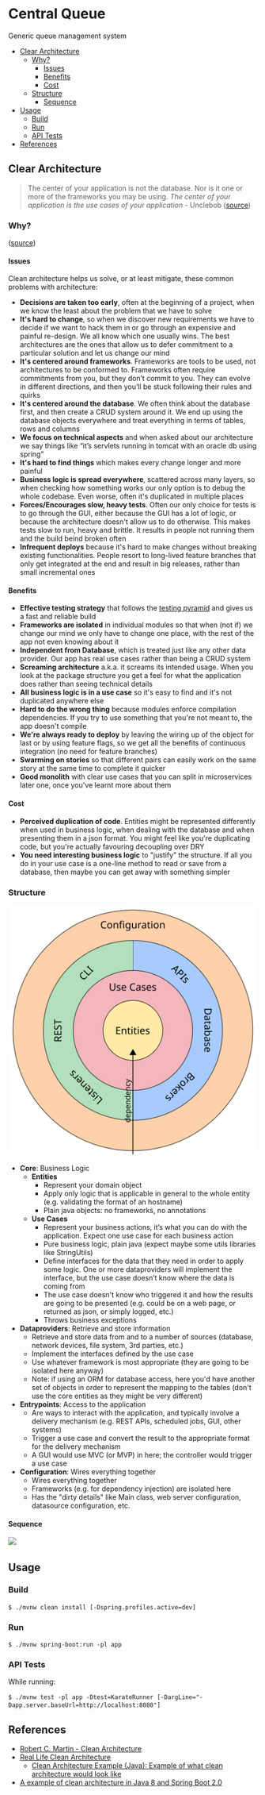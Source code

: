 # Central Queue

Generic queue management system

<!-- https://marketplace.visualstudio.com/items?itemName=joffreykern.markdown-toc -->
<!-- vscode-markdown-toc -->
* [Clear Architecture](#ClearArchitecture)
	* [Why?](#Why)
		* [Issues](#Issues)
		* [Benefits](#Benefits)
		* [Cost](#Cost)
	* [Structure](#Structure)
		* [Sequence](#Sequence)
* [Usage](#Usage)
	* [Build](#Build)
	* [Run](#Run)
	* [API Tests](#APITests)
* [References](#References)

<!-- vscode-markdown-toc-config
	numbering=false
	autoSave=false
	/vscode-markdown-toc-config -->
<!-- /vscode-markdown-toc -->

## <a name='ClearArchitecture'></a>Clear Architecture

> The center of your application is not the database. Nor is it one or more of the frameworks you may be using. *The center of your application is the use cases of your application* - Unclebob ([source](https://blog.cleancoder.com/uncle-bob/2012/05/15/NODB.html))

### <a name='Why'></a>Why?

([source](https://github.com/mattia-battiston/clean-architecture-example#why-clean-architecture))

#### <a name='Issues'></a>Issues

Clean architecture helps us solve, or at least mitigate, these common problems with architecture:

- **Decisions are taken too early**, often at the beginning of a project, when we know the least about the problem that we have to solve
- **It's hard to change**, so when we discover new requirements we have to decide if we want to hack them in or go through an expensive and painful re-design. We all know which one usually wins. The best architectures are the ones that allow us to defer commitment to a particular solution and let us change our mind
- **It's centered around frameworks**. Frameworks are tools to be used, not architectures to be conformed to. Frameworks often require commitments from you, but they don’t commit to you. They can evolve in different directions, and then you’ll be stuck following their rules and quirks
- **It's centered around the database**. We often think about the database first, and then create a CRUD system around it. We end up using the database objects everywhere and treat everything in terms of tables, rows and columns
- **We focus on technical aspects** and when asked about our architecture we say things like “it’s servlets running in tomcat with an oracle db using spring”
- **It's hard to find things** which makes every change longer and more painful
- **Business logic is spread everywhere**, scattered across many layers, so when checking how something works our only option is to debug the whole codebase. Even worse, often it's duplicated in multiple places
- **Forces/Encourages slow, heavy tests**. Often our only choice for tests is to go through the GUI, either because the GUI has a lot of logic, or because the architecture doesn't allow us to do otherwise. This makes tests slow to run, heavy and brittle. It results in people not running them and the build beind broken often
- **Infrequent deploys** because it's hard to make changes without breaking existing functionalities. People resort to long-lived feature branches that only get integrated at the end and result in big releases, rather than small incremental ones

#### <a name='Benefits'></a>Benefits

- **Effective testing strategy** that follows the [testing pyramid](http://martinfowler.com/bliki/TestPyramid.html) and gives us a fast and reliable build
- **Frameworks are isolated** in individual modules so that when (not if) we change our mind we only have to change one place, with the rest of the app not even knowing about it
- **Independent from Database**, which is treated just like any other data provider. Our app has real use cases rather than being a CRUD system
- **Screaming architecture** a.k.a. it screams its intended usage. When you look at the package structure you get a feel for what the application does rather than seeing technical details
- **All business logic is in a use case** so it's easy to find and it's not duplicated anywhere else
- **Hard to do the wrong thing** because modules enforce compilation dependencies. If you try to use something that you're not meant to, the app doesn't compile
- **We're always ready to deploy** by leaving the wiring up of the object for last or by using feature flags, so we get all the benefits of continuous integration (no need for feature branches)
- **Swarming on stories** so that different pairs can easily work on the same story at the same time to complete it quicker
- **Good monolith** with clear use cases that you can split in microservices later one, once you've learnt more about them

#### <a name='Cost'></a>Cost

- **Perceived duplication of code**. Entities might be represented differently when used in business logic, when dealing with the database and when presenting them in a json format. You might feel like you're duplicating code, but you're actually favouring decoupling over DRY
- **You need interesting business logic** to "justify" the structure. If all you do in your use case is a one-line method to read or save from a database, then maybe you can get away with something simpler

### <a name='Structure'></a>Structure

![Unclie Bob's Clean Architecture](./docs/ca_unclebob.svg)

- **Core**: Business Logic
  - **Entities**
    - Represent your domain object
    - Apply only logic that is applicable in general to the whole entity (e.g. validating the format of an hostname)
    - Plain java objects: no frameworks, no annotations
  - **Use Cases**
    - Represent your business actions, it’s what you can do with the application. Expect one use case for each business action
    - Pure business logic, plain java (expect maybe some utils libraries like StringUtils)
    - Define interfaces for the data that they need in order to apply some logic. One or more dataproviders will implement the interface, but the use case doesn’t know where the data is coming from
    - The use case doesn't know who triggered it and how the results are going to be presented (e.g. could be on a web page, or returned as json, or simply logged, etc.)
    - Throws business exceptions
- **Dataproviders**: Retrieve and store information
  - Retrieve and store data from and to a number of sources (database, network devices, file system, 3rd parties, etc.)
  - Implement the interfaces defined by the use case
  - Use whatever framework is most appropriate (they are going to be isolated here anyway)
  - Note: if using an ORM for database access, here you'd have another set of objects in order to represent the mapping to the tables (don't use the core entities as they might be very different)
- **Entrypoints**: Access to the application
  - Are ways to interact with the application, and typically involve a delivery mechanism (e.g. REST APIs, scheduled jobs, GUI, other systems)
  - Trigger a use case and convert the result to the appropriate format for the delivery mechanism
  - A GUI would use MVC (or MVP) in here; the controller would trigger a use case
- **Configuration**: Wires everything together
  - Wires everything together
  - Frameworks (e.g. for dependency injection) are isolated here
  - Has the "dirty details" like Main class, web server configuration, datasource configuration, etc.

#### <a name='Sequence'></a>Sequence

[![](https://mermaid.ink/img/eyJjb2RlIjoic2VxdWVuY2VEaWFncmFtXG4gIHBhcnRpY2lwYW50IGNsaWVudCBhcyBDbGllbnRcbiAgcGFydGljaXBhbnQgcmVzb3VyY2UgYXMgQ2lyY3VsYXJSZXNvdXJjZVxuICBwYXJ0aWNpcGFudCBjb250cm9sbGVyIGFzIENpcmN1bGFyQ29udHJvbGxlclxuICBwYXJ0aWNpcGFudCB1c2VjYXNlIGFzIFJlYWRBbGxDaXJjdWxhclVzZUNhc2VcbiAgcGFydGljaXBhbnQgcmVwb3NpdG9yeSBhcyBDaXJjdWxhclJlcG9zaXRvcnlcbiAgcGFydGljaXBhbnQgZGF0YWJhc2UgYXMgQ2lyY3VsYXJFbnRpdHlSZXBvc2l0b3J5XG5cbiAgY2xpZW50LT4-K3Jlc291cmNlOiBHRVQgL2NpcmN1bGFyXG4gIHJlc291cmNlLT4-K2NvbnRyb2xsZXI6IHJlYWRBbGwoKVxuICBjb250cm9sbGVyLT4-K3VzZWNhc2U6IGV4ZWN1dGUoKVxuICB1c2VjYXNlLT4-K3JlcG9zaXRvcnk6IHJlYWRBbGwoKVxuICByZXBvc2l0b3J5LT4-K2RhdGFiYXNlOiBmaW5kQWxsKClcbiAgZGF0YWJhc2UtLT4-LXJlcG9zaXRvcnk6IExpc3Q8Q2lyY3VsYXJFbnRpdHk-XG4gIHJlcG9zaXRvcnktLT4-LXVzZWNhc2U6IExpc3Q8Q2lyY3VsYXI-XG4gIHVzZWNhc2UtLT4-LWNvbnRyb2xsZXI6IExpc3Q8Q2lyY3VsYXI-XG4gIGNvbnRyb2xsZXItLT4-LXJlc291cmNlOiBMaXN0PENpcmN1bGFyUmVzcG9uc2U-XG4gIHJlc291cmNlLS0-Pi1jbGllbnQ6IGFwcGxpY2F0aW9uL2pzb24iLCJtZXJtYWlkIjp7InRoZW1lIjoiZGVmYXVsdCJ9LCJ1cGRhdGVFZGl0b3IiOmZhbHNlfQ)](./docs/sequence.md)

## <a name='Usage'></a>Usage

### <a name='Build'></a>Build

```console
$ ./mvnw clean install [-Dspring.profiles.active=dev]
```

### <a name='Run'></a>Run

```console
$ ./mvnw spring-boot:run -pl app
```

### <a name='APITests'></a>API Tests

While running:

```console
$ ./mvnw test -pl app -Dtest=KarateRunner [-DargLine="-Dapp.server.baseUrl=http://localhost:8080"]
```

## <a name='References'></a>References

- [Robert C. Martin - Clean Architecture](https://www.youtube.com/watch?v=Nltqi7ODZTM)
- [Real Life Clean Architecture](https://www.slideshare.net/mattiabattiston/real-life-clean-architecture-61242830)
  - [Clean Architecture Example (Java): Example of what clean architecture would look like](https://github.com/mattia-battiston/clean-architecture-example)
- [A example of clean architecture in Java 8 and Spring Boot 2.0](https://github.com/eliostvs/clean-architecture-delivery-example)

